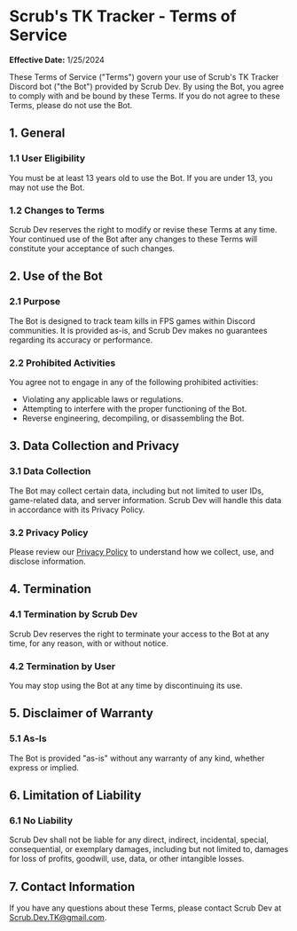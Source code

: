 # Scrub's TK Tracker - Terms of Service

**Effective Date:** 1/25/2024

These Terms of Service ("Terms") govern your use of Scrub's TK Tracker Discord bot ("the Bot") provided by Scrub Dev. By using the Bot, you agree to comply with and be bound by these Terms. If you do not agree to these Terms, please do not use the Bot.

## 1. General

### 1.1 User Eligibility

You must be at least 13 years old to use the Bot. If you are under 13, you may not use the Bot.

### 1.2 Changes to Terms

Scrub Dev reserves the right to modify or revise these Terms at any time. Your continued use of the Bot after any changes to these Terms will constitute your acceptance of such changes.

## 2. Use of the Bot

### 2.1 Purpose

The Bot is designed to track team kills in FPS games within Discord communities. It is provided as-is, and Scrub Dev makes no guarantees regarding its accuracy or performance.

### 2.2 Prohibited Activities

You agree not to engage in any of the following prohibited activities:

- Violating any applicable laws or regulations.
- Attempting to interfere with the proper functioning of the Bot.
- Reverse engineering, decompiling, or disassembling the Bot.

## 3. Data Collection and Privacy

### 3.1 Data Collection

The Bot may collect certain data, including but not limited to user IDs, game-related data, and server information. Scrub Dev will handle this data in accordance with its Privacy Policy.

### 3.2 Privacy Policy

Please review our [Privacy Policy](Privacy_Policy.md) to understand how we collect, use, and disclose information.

## 4. Termination

### 4.1 Termination by Scrub Dev

Scrub Dev reserves the right to terminate your access to the Bot at any time, for any reason, with or without notice.

### 4.2 Termination by User

You may stop using the Bot at any time by discontinuing its use.

## 5. Disclaimer of Warranty

### 5.1 As-Is

The Bot is provided "as-is" without any warranty of any kind, whether express or implied.

## 6. Limitation of Liability

### 6.1 No Liability

Scrub Dev shall not be liable for any direct, indirect, incidental, special, consequential, or exemplary damages, including but not limited to, damages for loss of profits, goodwill, use, data, or other intangible losses.

## 7. Contact Information

If you have any questions about these Terms, please contact Scrub Dev at Scrub.Dev.TK@gmail.com.
